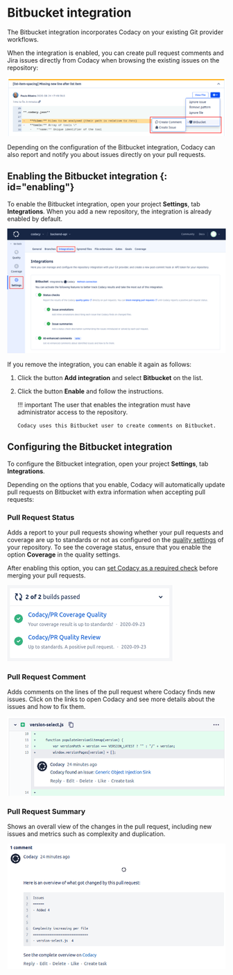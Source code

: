 # Bitbucket integration

The Bitbucket integration incorporates Codacy on your existing Git provider workflows.

When the integration is enabled, you can create pull request comments and Jira issues directly from Codacy when browsing the existing issues on the repository:

![Bitbucket integration for issues](images/bitbucket-integration-issues.png)

Depending on the configuration of the Bitbucket integration, Codacy can also report and notify you about issues directly on your pull requests.

## Enabling the Bitbucket integration {: id="enabling"}

To enable the Bitbucket integration, open your project **Settings**, tab **Integrations**. When you add a new repository, the integration is already enabled by default.

![Bitbucket integration](images/bitbucket-integration.png)

If you remove the integration, you can enable it again as follows:

1.  Click the button **Add integration** and select **Bitbucket** on the list.
1.  Click the button **Enable** and follow the instructions.

    !!! important
        The user that enables the integration must have administrator access to the repository.
        
        Codacy uses this Bitbucket user to create comments on Bitbucket.

## Configuring the Bitbucket integration

To configure the Bitbucket integration, open your project **Settings**, tab **Integrations**.

Depending on the options that you enable, Codacy will automatically update pull requests on Bitbucket with extra information when accepting pull requests:

### Pull Request Status

Adds a report to your pull requests showing whether your pull requests and coverage are up to standards or not as configured on the [quality settings](../../repositories/quality-settings.md) of your repository. To see the coverage status, ensure that you enable the option **Coverage** in the quality settings. 

After enabling this option, you can [set Codacy as a required check](../../faq/repositories/how-do-i-set-codacy-as-a-required-check-to-merge-prs.md#bitbucket) before merging your pull requests.

![Pull request status on Bitbucket](images/bitbucket-integration-pr-status.png)

### Pull Request Comment

Adds comments on the lines of the pull request where Codacy finds new issues. Click on the links to open Codacy and see more details about the issues and how to fix them.

![Pull request comment on Bitbucket](images/bitbucket-integration-pr-comment.png)

### Pull Request Summary

Shows an overall view of the changes in the pull request, including new issues and metrics such as complexity and duplication.

![Pull request summary on Bitbucket](images/bitbucket-integration-pr-summary.png)
